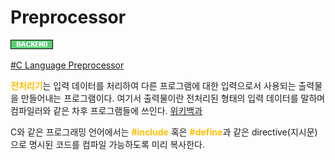 # Preprocessor

![Backend](../../2TAT1C/Label_Backend.png)

<a href="https://ko.wikipedia.org/wiki/C_%EC%A0%84%EC%B2%98%EB%A6%AC%EA%B8%B0">#C Language Preprocessor</a>

<span style="color:#FFBF00; font-weight:bold;">전처리기</span>는 입력 데이터를 처리하여 다른 프로그램에 대한 입력으로서 사용되는 출력물을 만들어내는 프로그램이다. 여기서 출력물이란 전처리된 형태의 입력 데이터를 말하며 컴파일러와 같은 차후 프로그램들에 쓰인다. <a href="https://en.wikipedia.org/wiki/Preprocessor">위키백과</a>

C와 같은 프로그래밍 언어에서는 <span style="color:#FFBF00; font-weight:bold;">#include</span> 혹은 <span style="color:#FFBF00; font-weight:bold;">#define</span>과 같은 directive(지시문)으로 명시된 코드를 컴파일 가능하도록 미리 복사한다.